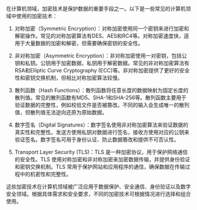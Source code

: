 在计算机领域，加密技术是保护数据的重要手段之一。以下是一些常见的计算机领域中使用的加密技术：

1. 对称加密（Symmetric Encryption）：对称加密使用同一个密钥来进行加密和解密操作。常见的对称加密算法有DES、AES和RC4等。对称加密速度快，适用于大量数据的加密和解密，但需要确保密钥的安全性。

2. 非对称加密（Asymmetric Encryption）：非对称加密使用一对密钥，包括公钥和私钥。公钥用于加密数据，私钥用于解密数据。常见的非对称加密算法有RSA和Elliptic Curve Cryptography (ECC)等。非对称加密提供了更好的安全性和密钥交换机制，但相比对称加密算法较慢。

3. 散列函数（Hash Functions）：散列函数将任意长度的数据映射为固定长度的散列值。常见的散列函数有MD5、SHA-1和SHA-256等。散列函数主要用于验证数据的完整性，例如校验文件是否被篡改。不同的输入会生成唯一的散列值，但散列值无法逆向还原为原始数据。

4. 数字签名（Digital Signatures）：数字签名使用非对称加密算法来验证数据的真实性和完整性。发送方使用私钥对数据进行签名，接收方使用对应的公钥来验证签名。数字签名可用于身份认证、防止数据篡改和提供不可否认性。

5. Transport Layer Security (TLS)：TLS 是一种加密协议，用于保护网络通信的安全性。TLS 使用对称加密和非对称加密来加密数据传输，并提供身份验证和密钥交换机制。TLS 常用于保护网站和应用程序的通信，确保数据在传输过程中的机密性和完整性。

这些加密技术在计算机领域被广泛应用于数据保护、安全通信、身份验证以及数字安全领域。根据具体需求和安全要求，不同的加密技术可根据情况进行选择和组合使用。
